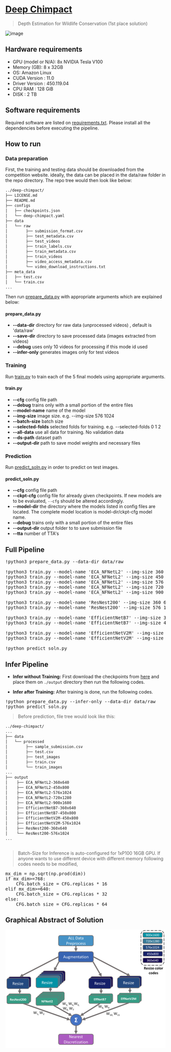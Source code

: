 # [Deep Chimpact](https://www.drivendata.org/competitions/82/competition-wildlife-video-depth-estimation/page/390/)
> Depth Estimation for Wildlife Conservation (1st place solution)

![image](https://user-images.githubusercontent.com/36858976/138281204-c3cbcb77-11ca-448b-a693-cb3cfa3c5181.png)

## Hardware requirements
* GPU (model or N/A):   8x NVIDIA Tesla V100
* Memory (GB):   8 x 32GB
* OS: Amazon Linux
* CUDA Version : 11.0
* Driver Version : 450.119.04
* CPU RAM : 128 GiB
* DISK : 2 TB

## Software requirements
Required software are listed on [requirements.txt](https://github.com/awsaf49/deep-chimpact-1st-place-solution/blob/main/requirements.txt). Please install all the dependencies before executing the pipeline.

## How to run
### Data preparation
First, the training and testing data should be downloaded from the competition website. 
ideally, the data can be placed in the data/raw folder in the repo directory. The repo tree would then look like below:
```
../deep-chimpact/
├── LICENSE.md
├── README.md
├── configs
│   ├── checkpoints.json
│   └── deep-chimpact.yaml
├── data
│   └── raw
│        ├── submission_format.csv
│        ├── test_metadata.csv
│        ├── test_videos
│        ├── train_labels.csv
│        ├── train_metadata.csv
│        ├── train_videos
│        ├── video_access_metadata.csv
│        └── video_download_instructions.txt
├── meta_data
│   ├── test.csv
│   └── train.csv
...
```

Then run [prepare_data.py](https://github.com/awsaf49/deep-chimpact-1st-place-solution/blob/main/prepare_data.py) with appropriate arguments which are explained below: 

#### prepare_data.py
- **--data-dir** directory for raw data (unprocessed videos) , default is 'data/raw' 
- **--save-dir** directory to save processed data (images extracted from videos)
- **--debug** uses only 10 videos for processing if this mode id used
- **--infer-only** generates images only for test videos


### Training
Run [train.py](https://github.com/awsaf49/deep-chimpact-1st-place-solution/blob/main/train.py) to train each of the 5 final models using appropriate arguments.

#### train.py
- **--cfg** config file path
- **--debug** trains only with a small portion of the entire files
- **--model-name** name of the model
- **--img-size** image size. e.g. --img-size 576 1024
- **--batch-size** batch size
- **--selected-folds** selected folds for training. e.g. --selected-folds 0 1 2 
- **--all-data** use all data for training. No validation data
- **--ds-path** dataset path
- **--output-dir** path to save model weights and necessary files

### Prediction
Run [predict_soln.py](https://github.com/awsaf49/deep-chimpact-1st-place-solution/blob/main/predict.py) in order to predict on test images.


#### predict_soln.py
- **--cfg** config file path
- **--ckpt-cfg** config file for already given checkpoints. If new models are to be evaluated, `--cfg` should be altered accordingly.
- **--model-dir** the directory where the models listed in config files are located. The complete model location is model-dir/ckpt-cfg model name.
- **--debug** trains only with a small portion of the entire files
- **--output-dir** output folder to to save submission file
- **--tta** number of TTA's

## Full Pipeline
<pre>
!python3 prepare_data.py --data-dir data/raw

!python3 train.py --model-name 'ECA_NFNetL2' --img-size 360 640 --batch-size 32 --scheduler 'cosine' --loss 'Huber'
!python3 train.py --model-name 'ECA_NFNetL2' --img-size 450 800 --batch-size 24 --scheduler 'cosine' --loss 'Huber'
!python3 train.py --model-name 'ECA_NFNetL2' --img-size 576 1024 --batch-size 12 --scheduler 'cosine' --loss 'Huber'
!python3 train.py --model-name 'ECA_NFNetL2' --img-size 720 1280 --batch-size 8 --scheduler 'cosine' --loss 'Huber'
!python3 train.py --model-name 'ECA_NFNetL2' --img-size 900 1600 --batch-size 4 --scheduler 'cosine' --loss 'Huber'

!python3 train.py --model-name 'ResNest200' --img-size 360 640 --batch-size 16 --scheduler 'step' --loss 'MAE'
!python3 train.py --model-name 'ResNest200' --img-size 576 1024 --batch-size 8 --scheduler 'step' --loss 'MAE'

!python3 train.py --model-name 'EfficientNetB7' --img-size 360 640 --batch-size 32 --scheduler 'cosine' --loss 'MAE'
!python3 train.py --model-name 'EfficientNetB7' --img-size 450 800 --batch-size 24 --scheduler 'cosine' --loss 'MAE'

!python3 train.py --model-name 'EfficientNetV2M' --img-size 450 800 --batch-size 24 --scheduler 'exp' --loss 'Huber'
!python3 train.py --model-name 'EfficientNetV2M' --img-size 576 1024 --batch-size 12 --scheduler 'exp' --loss 'Huber'

!python predict_soln.py
</pre>


## Infer Pipeline
* **Infer without Training:** First download the checkpoints from [here](https://www.kaggle.com/dataset/eb7947ac7e0424d7db0dc7da4e3e84f4b5d5f10d7ac76fd4a7aa28d966c694dd) and place them on `./output` directory then run the following codes. 

* **Infer after Training:** After training is done, run the following codes.

<pre>
!python prepare_data.py --infer-only --data-dir data/raw
!python predict_soln.py
</pre>

> Before prediction, file tree would look like this:
```
../deep-chimpact/
...
├── data
│   └── processed
│        ├── sample_submission.csv
│        ├── test.csv
│        ├── test_images
│        ├── train.csv
│        └── train_images
...
├── output
│    ├── ECA_NFNetL2-360x640
│    ├── ECA_NFNetL2-450x800
│    ├── ECA_NFNetL2-576x1024
│    ├── ECA_NFNetL2-720x1280
│    ├── ECA_NFNetL2-900x1600
│    ├── EfficientNetB7-360x640
│    ├── EfficientNetB7-450x800
│    ├── EfficientNetV2M-450x800
│    ├── EfficientNetV2M-576x1024
│    ├── ResNest200-360x640
│    └── ResNest200-576x1024
...
 
```


> Batch-Size for Inference is auto-configured for 1xP100 16GB GPU. If anyone wants to use different device with different memory following codes needs to be modified,

<pre>
mx_dim = np.sqrt(np.prod(dim))
if mx_dim>=768:
    CFG.batch_size = CFG.replicas * 16
elif mx_dim>=640:
    CFG.batch_size = CFG.replicas * 32
else:
    CFG.batch_size = CFG.replicas * 64
</pre>

## Graphical Abstract of Solution
![image](https://github.com/awsaf49/deep-chimpact-1st-place-solution/blob/main/images/deep_chimpact_solution.png)

